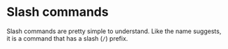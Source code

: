 # Slash commands
Slash commands are pretty simple to understand. Like the name suggests, it is a command that has a slash (`/`) prefix.
